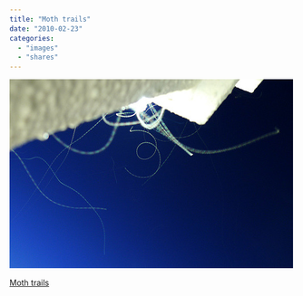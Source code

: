 ```yaml
---
title: "Moth trails"
date: "2010-02-23"
categories: 
  - "images"
  - "shares"
---
```


![](images/tumblr_ky3ljw600Z1qz4vrlo1_500.jpg)

[Moth trails](http://www.flickr.com/photos/xenmate/galleries/72157623258942237)
